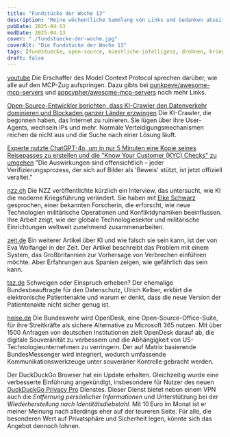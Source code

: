 ```yaml
---
title: "Fundstücke der Woche 13"
description: "Meine wöchentliche Sammlung von Links und Gedanken abseits der Tagebucheinträge."
pubDate: 2025-04-13
modDate: 2025-04-13
cover: "./fundstuecke-der-woche.jpg"
coverAlt: "Die Fundstücke der Woche 13"
tags: [fundstuecke, open-source, künstliche-intelligenz, drohnen, krieg, opendesk, bundeswehr]
draft: false
---
```


[youtube](https://www.youtube.com/watch?v=m2VqaNKstGc)
Die Erschaffer des Model Context Protocol sprechen darüber, wie alle auf den MCP-Zug aufspringen. Dazu gibts bei [punkpeye/awesome-mcp-servers](https://github.com/punkpeye/awesome-mcp-servers) und [appcypher/awesome-mcp-servers](https://github.com/appcypher/awesome-mcp-servers) noch mehr Links.

[Open-Source-Entwickler berichten, dass KI-Crawler den Datenverkehr dominieren und Blockaden ganzer Länder erzwingen](https://arstechnica.com/ai/2025/03/devs-say-ai-crawlers-dominate-traffic-forcing-blocks-on-entire-countries/)
Die KI-Crawler, die begonnen haben, das Internet zu ruinieren. Sie lügen über ihre User-Agents, wechseln IPs und mehr. Normale Verteidigungsmechanismen reichen da nicht aus und die Suche nach einer Lösung läuft.

[Experte nutzte ChatGPT-4o, um in nur 5 Minuten eine Kopie seines Reisepasses zu erstellen und die "Know Your Customer (KYC) Checks" zu umgehen](https://securityaffairs.com/176224/security/chatgpt-4o-to-create-a-replica-of-his-passport-in-just-five-minutes.html)
"Die Auswirkungen sind offensichtlich – jeder Verifizierungsprozess, der sich auf Bilder als 'Beweis' stützt, ist jetzt offiziell veraltet."

[nzz.ch](https://archive.is/5rzcq)
Die NZZ veröffentlichte kürzlich ein Interview, das untersucht, wie KI die moderne Kriegsführung verändert.
Sie haben mit [Elke Schwarz](https://www.qmul.ac.uk/politics/staff/profiles/schwarzelke.html) gesprochen, einer bekannten Forscherin, die erforscht, wie neue Technologien militärische Operationen und Konfliktdynamiken beeinflussen.
Ihre Arbeit zeigt, wie der globale Technologiesektor und militärische Einrichtungen weltweit zunehmend zusammenarbeiten.

[zeit.de](https://archive.ph/x31lc)
Ein weiterer Artikel über KI und wie falsch sie sein kann, ist der von Eva Wolfangel in der Zeit. Der Artikel beschreibt das Problem mit einem System, das Großbritannien zur Vorhersage von Verbrechen einführen möchte. Aber Erfahrungen aus Spanien zeigen, wie gefährlich das sein kann.

[taz.de](https://taz.de/Datenschuetzer-ueber-neue-Patientenakte/!6059544/)
Schweigen oder Einspruch erheben? Der ehemalige Bundesbeauftragte für den Datenschutz, Ulrich Kelber, erklärt die elektronische Patientenakte und warum er denkt, dass die neue Version der Patientenakte nicht sicher genug ist.

[heise.de](https://archive.ph/VMeSd)
Die Bundeswehr wird OpenDesk, eine Open-Source-Office-Suite, für ihre Streitkräfte als sichere Alternative zu Microsoft 365 nutzen.
Mit über 1500 Anfragen von deutschen Institutionen zielt OpenDesk darauf ab, die digitale Souveränität zu verbessern und die Abhängigkeit von US-Technologieunternehmen zu verringern.
Der auf Matrix basierende BundesMessenger wird integriert, wodurch umfassende Kommunikationswerkzeuge unter souveräner Kontrolle gebracht werden.

Der DuckDuckGo Browser hat ein Update erhalten.
Gleichzeitig wurde eine verbesserte Einführung angekündigt, insbesondere für Nutzer des neuen [DuckDuckGo Privacy Pro](https://duckduckgo.com/duckduckgo-help-pages/privacy-pro/) Dienstes.
Dieser Dienst bietet neben einem VPN auch die _Entfernung persönlicher Informationen_ und Unterstützung bei der _Wiederherstellung nach Identitätsdiebstahl_.
Mit 10 Euro im Monat ist er meiner Meinung nach allerdings eher auf der teureren Seite.
Für alle, die besonderen Wert auf Privatsphäre und Sicherheit legen, könnte sich das Angebot dennoch lohnen.
